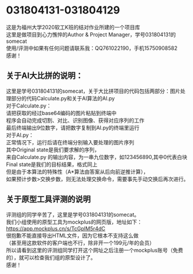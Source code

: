 # 031804131-031804129
这是为福州大学2020软工K班的结对作业所建的一个项目库  
这里是做项目到心力憔悴的Author & Project Manager，学号031804131的somecat  
使用/评测中如果有任何问题请联系我：QQ761022190，手机15750908582  
感谢！


## 关于AI大比拼的说明：
这里是学号031804131的somecat，关于大比拼项目的代码包括两部分：图片处理部分的代码Calculate.py和关于AI算法的AI.py  
对于Calculate.py：  
请把获取的经过base64编码的图片粘贴到终端中  
程序会自动完成切割、对比、识别图像、获得对应序列的工作  
最后终端输出9位数字，请把数字复制到AI.py的终端里运行  
对于AI.py：  
正常情况下，运行后请在终端分别输入要处理的图片序列  
其中Original state是我们要求解的序列，  
来自Calculate.py 的输出内容，为一串九位数字，如123456890,其中0代表白块  
Final state是我们的目标结果，格式同上  
但是由于本算法的特殊性（A*算法由答案从后向前逆推计算），  
如果预计步数>交换步数，则无法处理交换命令，需要事先手动交换后再次进行。  

## 关于原型工具评测的说明
评测组的同学辛苦了，这里是学号031804131的somecat。  
我们小组使用的原型工具为mockplus的网页版，地址如下：  
https://app.mockplus.cn/s/TcGpIM5r4dC  
很抱歉不能直接导出HTML文件，因为它根本不支持这么做  
（甚至用这款软件的客户端也不行，除非开一个199元/年的会员）  
所以请看到这里的评测组同学打开这个网址之后注册一个mockplus账号（免费的），就可以检查我们组的原型设计了。  
感谢！
